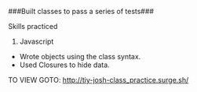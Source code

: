 ###Built classes to pass a series of tests###

Skills practiced

1. Javascript
  * Wrote objects using the class syntax.
  * Used Closures to hide data.


TO VIEW GOTO: http://tiy-josh-class_practice.surge.sh/
